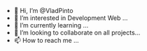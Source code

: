 - 👋 Hi, I’m @VladPinto
- 👀 I’m interested in Development Web ...
- 🌱 I’m currently learning ...
- 💞️ I’m looking to collaborate on all projects...
- 📫 How to reach me ...

<!---
VladPinto/VladPinto is a ✨ special ✨ repository because its `README.md` (this file) appears on your GitHub profile.
You can click the Preview link to take a look at your changes.
--->
